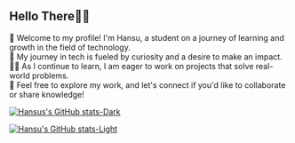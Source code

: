 <!--My Bio-->

### <h2>Hello There👋🏻</h2>

🐸 Welcome to my profile! I'm Hansu, a student on a journey of learning and growth in the field of technology. <br> 
🔎 My journey in tech is fueled by curiosity and a desire to make an impact. <br> 
👨‍💻 As I continue to learn, I am eager to work on projects that solve real-world problems. <br> 
🫰 Feel free to explore my work, and let's connect if you'd like to collaborate or share knowledge! <br> 


<!--Gitub stats-->

[![Hansus's GitHub stats-Dark](https://github-readme-stats.vercel.app/api?username=hansutapak&show_icons=true&theme=dark&title_color=FF3B30)](https://github.com/hansutapak/github-readme-stats)

[![Hansu's GitHub stats-Light](https://github-readme-stats.vercel.app/api?username=hansutapak&show_icons=true&theme=default#gh-light-mode-only)](https://github.com/hansutapak/github-readme-stats#gh-light-mode-only)
  
